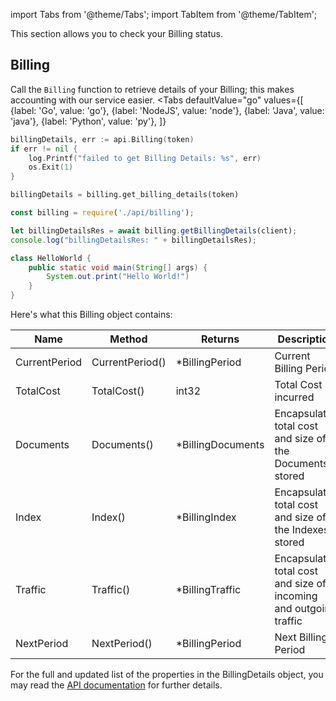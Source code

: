 import Tabs from '@theme/Tabs';
import TabItem from '@theme/TabItem';

This section allows you to check your Billing status. 

## Billing

Call the `Billing` function to retrieve details of your Billing; this makes accounting with our service easier.
<Tabs
  defaultValue="go"
  values={[
      {label: 'Go', value: 'go'},
      {label: 'NodeJS', value: 'node'},
      {label: 'Java', value: 'java'},
      {label: 'Python', value: 'py'},
    ]}
>
<TabItem value="go">

```go
billingDetails, err := api.Billing(token)
if err != nil {
    log.Printf("failed to get Billing Details: %s", err)
    os.Exit(1)
}
```
</TabItem>
<TabItem value="py">

```py
billingDetails = billing.get_billing_details(token)
```

</TabItem>
<TabItem value="node">

```javascript
const billing = require('./api/billing');

let billingDetailsRes = await billing.getBillingDetails(client);
console.log("billingDetailsRes: " + billingDetailsRes);
```

</TabItem>
<TabItem value="java">

```java
class HelloWorld {
    public static void main(String[] args) {
        System.out.print("Hello World!")
    }
}
```
</TabItem>
</Tabs>

Here's what this Billing object contains:

| Name          | Method          | Returns           | Description                                                       |
|---------------|-----------------|-------------------|-------------------------------------------------------------------|
| CurrentPeriod | CurrentPeriod() | *BillingPeriod    | Current Billing Period                                            |
| TotalCost     | TotalCost()     | int32             | Total Cost incurred                                               |
| Documents     | Documents()     | *BillingDocuments | Encapsulates total cost and size of the Documents stored          |
| Index         | Index()         | *BillingIndex     | Encapsulates total cost and size of the Indexes stored            |
| Traffic       | Traffic()       | *BillingTraffic   | Encapsulates total cost and size of incoming and outgoing traffic |
| NextPeriod    | NextPeriod()    | *BillingPeriod    | Next Billing Period                                               |

For the full and updated list of the properties in the BillingDetails object,
you may read the [API documentation](https://godoc.org/github.com/overnest/strongdoc-go-sdk/api) for further details. 
